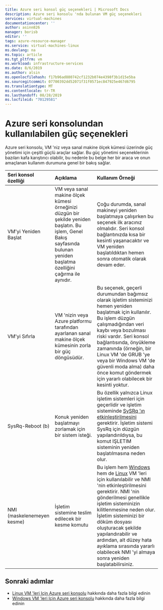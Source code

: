 ```yaml
---
title: Azure seri konsol güç seçenekleri | Microsoft Docs
description: Azure seri konsolu 'nda bulunan VM güç seçenekleri
services: virtual-machines
documentationcenter: ''
author: asinn826
manager: borisb
editor: ''
tags: azure-resource-manager
ms.service: virtual-machines-linux
ms.devlang: na
ms.topic: article
ms.tgt_pltfrm: vm
ms.workload: infrastructure-services
ms.date: 8/6/2019
ms.author: alsin
ms.openlocfilehash: f17b96ad880742cf1232b074e4398f3b1d15e5ba
ms.sourcegitcommit: 07700392dd52071f31f0571ec847925e467d6795
ms.translationtype: MT
ms.contentlocale: tr-TR
ms.lasthandoff: 08/28/2019
ms.locfileid: "70129581"
---
```

# <a name="power-options-available-from-the-azure-serial-console"></a>Azure seri konsolundan kullanılabilen güç seçenekleri

Azure seri konsolu, VM 'niz veya sanal makine ölçek kümesi üzerinde güç yönetimi için çeşitli güçlü araçlar sağlar. Bu güç yönetimi seçeneklerinin bazıları kafa karıştırıcı olabilir, bu nedenle bu belge her bir araca ve onun amaçlanan kullanım durumuna genel bir bakış sağlar.

Seri konsol özelliği | Açıklama | Kullanım Örneği
:----------------------|:------------|:---------
VM'yi Yeniden Başlat | VM veya sanal makine ölçek kümesi örneğinizi düzgün bir şekilde yeniden başlatın. Bu işlem, Genel Bakış sayfasında bulunan yeniden başlatma özelliğini çağırma ile aynıdır. | Çoğu durumda, sanal makineyi yeniden başlatmaya çalışırken bu seçenek ilk aracınız olmalıdır. Seri konsol bağlantınızda kısa bir kesinti yaşanacaktır ve VM yeniden başlatıldıktan hemen sonra otomatik olarak devam eder.
VM'yi Sıfırla | VM 'nizin veya Azure platformu tarafından ayarlanan sanal makine ölçek kümesinin zorla bir güç döngüsüdür. | Bu seçenek, geçerli durumundan bağımsız olarak işletim sisteminizi hemen yeniden başlatmak için kullanılır. Bu işlem düzgün çalışmadığından veri kaybı veya bozulması riski vardır. Seri konsol bağlantısında, önyükleme zamanında (örneğin, bir Linux VM 'de GRUB 'ye veya bir Windows VM 'de güvenli moda alma) daha önce komut göndermek için yararlı olabilecek bir kesinti yoktur.
SysRq-Reboot (b) | Konuk yeniden başlatmayı zorlamak için bir sistem isteği. | Bu özellik yalnızca Linux işletim sistemleri için geçerlidir ve işletim sisteminde [SySRq 'ın etkinleştirilmesini](./serial-console-nmi-sysrq.md#system-request-sysrq) gerektirir. İşletim sistemi SysRq için düzgün yapılandırıldıysa, bu komut IŞLETIM sisteminin yeniden başlatılmasına neden olur.
NMI (maskelenemeyen kesme) | İşletim sistemine teslim edilecek bir kesme komutu | Bu işlem hem [Windows](./serial-console-windows.md#use-the-serial-console-for-nmi-calls) hem de [Linux](./serial-console-nmi-sysrq.md#non-maskable-interrupt-nmi) VM 'leri için kullanılabilir ve NMI 'nin etkinleştirilmesini gerektirir. NMI 'nin gönderilmesi genellikle işletim sisteminizin kilitlenmesine neden olur. İşletim sisteminizi bir döküm dosyası oluşturacak şekilde yapılandırabilir ve ardından, alt düzey hata ayıklama sırasında yararlı olabilecek NMI 'yi almaya sonra yeniden başlatabilirsiniz.

## <a name="next-steps"></a>Sonraki adımlar
* [Linux VM 'leri Için Azure seri konsolu](./serial-console-linux.md) hakkında daha fazla bilgi edinin
* [Windows VM 'leri Için Azure seri konsolu](./serial-console-windows.md) hakkında daha fazla bilgi edinin